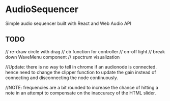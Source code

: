 # AudioSequencer
Simple audio sequencer built with React and Web Audio API

## TODO
// re-draw circle with drag
// cb function for controller
// on-off light
// break down WaveMenu component
// spectrum visualization

//Update: there is no way to tell in chrome if an audionode is connected. hence need to change the clipper function to update the gain instead of connecting and disconnecting the node continuously.

//NOTE: frequencies are a bit rounded to increase the chance of hitting a note in an attempt to compensate on the inaccuracy of the HTML slider.
